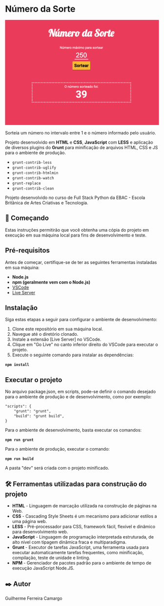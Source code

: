 # Número da Sorte

<img src="./assets/sorteador.png">

Sorteia um número no intervalo entre 1 e o número informado pelo usuário.

Projeto desenvolvido em **HTML** e **CSS**, **JavaScript** com **LESS** e aplicação de diversos plugins do **Grunt**
para minificação de arquivos HTML, CSS e JS para o ambiente de produção.

- ``grunt-contrib-less``
- ``grunt-contrib-uglify``
- ``grunt-contrib-htmlmin``
- ``grunt-contrib-watch``
- ``grunt-replace``
- ``grunt-contrib-clean``

Projeto desenvolvido no curso de Full Stack Python da EBAC - Escola Britânica de Artes Criativas e Tecnologia.

## 🚀 Começando

Estas instruções permitirão que você obtenha uma cópia do projeto em execução em sua máquina local para fins de desenvolvimento e teste.

## Pré-requisitos

Antes de começar, certifique-se de ter as seguintes ferramentas instaladas em sua máquina:

- **Node.js**
- **npm (geralmente vem com o Node.js)**
- [VSCode](https://code.visualstudio.com/)
- [Live Server](https://github.com/ritwickdey/vscode-live-server-plus-plus)

## Instalação

Siga estas etapas a seguir para configurar o ambiente de desenvolvimento:

1. Clone este repositório em sua máquina local.
2. Navegue até o diretório clonado.
3. Instale a extensão [Live Server] no VSCode.
4. Clique em "Go Live" no canto inferior direito do VSCode para executar o projeto.
5. Execute o seguinte comando para instalar as dependências:

  **``npm install``**

## Executar o projeto

No arquivo package.json, em scripts, pode-se definir o comando desejado para o ambiente de produção
e de desenvolvimento, como por exemplo:

    "scripts": {
        "grunt": "grunt",
        "build": "grunt build",
    }

Para o ambiente de desenvolvimento, basta executar os comandos:

**``npm run grunt``**

Para o ambiente de produção, executar o comando:

**``npm run build``**

A pasta "dev" será criada com o projeto minificado.

## 🛠️ Ferramentas utilizadas para construção do projeto

* **HTML** - Linguagem de marcação utilizada na construção de páginas na Web.
* **CSS** - Cascading Style Sheets é um mecanismo para adicionar estilos a uma página web.
* **LESS** - Pré-processador para CSS, framework fácil, flexível e dinâmico para desenvolvimento web.
* **JavaScript** - Linguagem de programação interpretada estruturada, de alto nível com tipagem dinâmica fraca e multiparadigma.
* **Grunt** - Executor de tarefas JavaScript, uma ferramenta usada para executar automaticamente tarefas frequentes, como minificação, compilação, teste de unidade e linting.
* **NPM** - Gerenciador de pacotes padrão para o ambiente de tempo de execução JavaScript Node.JS.

## ✒️ Autor

Guilherme Ferreira Camargo
